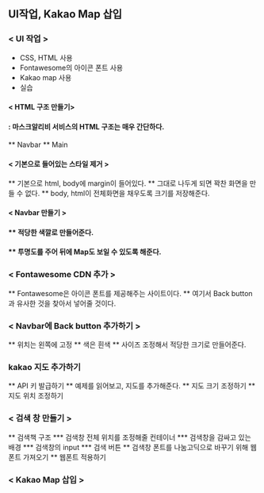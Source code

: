 ## UI작업, Kakao Map 삽입

### < UI 작업 >
* CSS, HTML 사용
* Fontawesome의 아이콘 폰트 사용
* Kakao map 사용
* 실습
#### < HTML 구조 만들기>
#### : 마스크알리비 서비스의 HTML 구조는 매우 간단하다.
** Navbar
** Main

#### < 기본으로 들어있는 스타일 제거 >
** 기본으로 html, body에 margin이 들어있다.
** 그대로 나두게 되면 꽉찬 화면을 만들 수 없다.
** body, html이 전체화면을 채우도록 크기를 저장해준다.

#### < Navbar 만들기 >
#### ** 적당한 색깔로 만들어준다.
#### ** 투명도를 주어 뒤에 Map도 보일 수 있도록 해준다.

### < Fontawesome CDN 추가 >
**  Fontawesome은 아이콘 폰트를 제공해주는 사이트이다.
** 여기서 Back button과 유사한 것을 찾아서 넣어줄 것이다.

### < Navbar에 Back button 추가하기 >
** 위치는 왼쪽에 고정
** 색은 흰색
** 사이즈 조정해서 적당한 크기로 만들어준다.

### kakao 지도 추가하기
** API 키 발급하기
** 예제를 읽어보고, 지도를 추가해준다.
** 지도 크기 조정하기
** 지도 위치 조정하기

### < 검색 창 만들기 >
** 검색책 구조
*** 검색창 전체 위치를 조정해줄 컨테이너
*** 검색창을 감싸고 있는 배경
*** 검색창의 input
*** 검색 버튼
** 검색창 폰트를 나눔고딕으로 바꾸기 위해 웹폰트 가져오기
** 웹폰트 적용하기

### < Kakao Map 삽입 >

